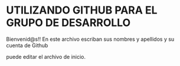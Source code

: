 UTILIZANDO GITHUB PARA EL GRUPO DE DESARROLLO
======

Bienvenid@s!! En este archivo escriban sus nombres y apellidos y su cuenta de Github

puede editar el archivo de inicio.
